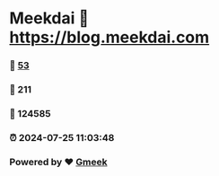 # Meekdai :link: https://blog.meekdai.com 
### :page_facing_up: [53](https://blog.meekdai.com/tag.html) 
### :speech_balloon: 211 
### :hibiscus: 124585 
### :alarm_clock: 2024-07-25 11:03:48 
### Powered by :heart: [Gmeek](https://github.com/Meekdai/Gmeek)
